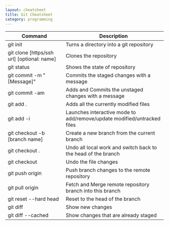 ```yaml
---
layout: cheatsheet
title: Git Cheatsheet
category: programming
---
```


|Command|Description|
| --- | --- |
|git init|Turns a directory into a git repository|
|git clone [https/ssh url] [optional: name]|Clones the repository|
|git status|Shows the state of repository|
|git commit -m "[Message]"|Commits the staged changes with a message|
|git commit -am|Adds and Commits the unstaged changes with a message|
|git add .|Adds all the currently modified files|
|git add -i|Launches interactive mode to add/remove/update modified/untracked files|
|git checkout -b [branch name]|Create a new branch from the current branch|
|git checkout .|Undo all local work and switch back to the head of the branch|
|git checkout <file>|Undo the file changes|
|git push origin <branch>|Push branch changes to the remote repository|
|git pull origin <branch>|Fetch and Merge remote repository branch into this branch|
|git reset --hard head|Reset to the head of the branch|
|git diff|Show new changes|
|git diff --cached|Show changes that are already staged|